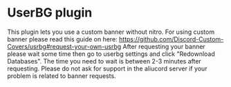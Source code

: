 # UserBG plugin
This plugin lets you use a custom banner without nitro.
For using custom banner please read this guide on here:
https://github.com/Discord-Custom-Covers/usrbg#request-your-own-usrbg
After requesting your banner please wait some time then go to userbg settings and click "Redownload Databases".
The time you need to wait is between 2-3 minutes after requesting.
Please do not ask for support in the aliucord server if your problem is related to banner requests.
